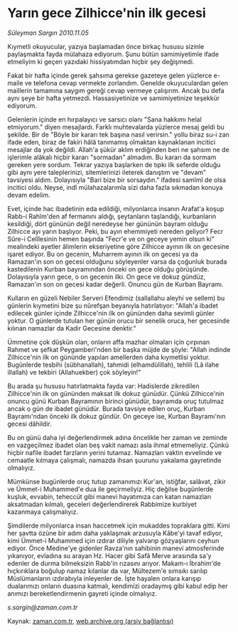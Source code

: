 # Yarın gece Zilhicce'nin ilk gecesi

*Süleyman Sargın 2010.11.05*

<td class="columnist-detail">
<p>Kıymetli okuyucular, yazıya başlamadan önce birkaç hususu sizinle paylaşmakta fayda mülahaza ediyorum. Şunu bütün samimiyetimle ifade etmeliyim ki geçen yazıdaki hissiyatımdan hiçbir şey değişmedi.</p>
<p>
<div id="haberMetinDiv">
<p>Fakat bir hafta içinde gerek şahsıma gerekse gazeteye gelen yüzlerce e-maile ve telefona cevap vermekte zorlandım. Genelde okuyuculardan gelen maillerin tamamına saygım gereği cevap vermeye çalışırım. Ancak bu defa aynı şeye bir hafta yetmezdi. Hassasiyetinize ve samimiyetinize teşekkür ediyorum.
<p>Gelenlerin içinde en hırpalayıcı ve sarsıcı olanı "Sana hakkımı helal etmiyorum." diyen mesajlardı. Farklı muhtevalarda yüzlerce mesaj geldi bu şekilde. Bir de "Böyle bir kararı tek başına nasıl verirsin." yollu biraz su-i zan ifade eden, biraz de fakiri hâlâ tanımamış olmaktan kaynaklanan incitici mesajlar da yok değildi. Allah'a şükür aklım erdiğinden beri ne şahsım ne de işlerimle alâkalı hiçbir kararı "sormadan" almadım. Bu kararı da sormam gereken yere sordum. Tekrar yazıya başlarken de tıpkı ilk seferde olduğu gibi aynı yere taleplerinizi, sitemlerinizi ileterek danıştım ve "devam" tavsiyesi aldım. Dolayısıyla "Bari bize bir sorsaydın." ifadesi samîmî de olsa incitici oldu. Neyse, indî mülahazalarımla sizi daha fazla sıkmadan konuya devam edelim.
<p>Evet, içinde hac ibadetinin eda edildiği, milyonlarca insanın Arafat'a koşup Rabb-i Rahîm'den af fermanını aldığı, şeytanların taşlandığı, kurbanların kesildiği, dört gününün değil neredeyse her gününün bayram olduğu Zilhicce ayı yarın başlıyor. Peki, bu ayın ehemmiyeti nereden geliyor? Fecr Sûre-i Celîlesinin hemen başında "Fecr'e ve on geceye yemin olsun ki" mealindeki ayetler âlimlerin ekseriyetine göre Zilhicce ayının ilk on gecesine işaret ediyor. Bu on gecenin, Muharrem ayının ilk on gecesi ya da Ramazan'ın son on gecesi olduğunu söyleyenler varsa da çoğunluk burada kastedilenin Kurban bayramından önceki on gece olduğu görüşünde. Dolayısıyla yarın gece, o on gecenin ilki. On gece ve dokuz gündüz, Ramazan'ın son on gecesi kadar değerli. Onuncu gün de Kurban Bayramı.
<p>Kulların en güzeli Nebiler Serveri Efendimiz (sallallahu aleyhi ve sellem) bu günlerin kıymetini bize şu nûrefşan beyanıyla hatırlatıyor: "Allah'a ibadet edilecek günler içinde Zilhicce'nin ilk on gününden daha sevimli günler yoktur. O günlerde tutulan her günün orucu bir senelik oruca, her gecesinde kılınan namazlar da Kadir Gecesine denktir."
<p>Ümmetine çok düşkün olan, onların affa mazhar olmaları için çırpınan Rahmet ve şefkat Peygamberi'nden bir başka müjde de şöyle: "Allah indinde Zilhicce'nin ilk on gününde yapılan amellerden daha kıymetlisi yoktur. Bugünlerde tesbihi (sübhanallah), tahmidi (elhamdülillah), tehlili (Lâ ilahe illallah) ve tekbiri (Allahuekber) çok söyleyin!"
<p>Bu arada şu hususu hatırlatmakta fayda var: Hadislerde zikredilen Zilhicce'nin ilk on gününden maksat ilk dokuz günüdür. Çünkü Zilhicce'nin onuncu günü Kurban Bayramının birinci günüdür, bayramda oruç tutulmaz ancak o gün de ibadet günüdür. Burada tavsiye edilen oruç, Kurban Bayramı'ndan önceki ilk dokuz gündür. On geceye ise, Kurban Bayramı'nın gecesi dâhildir.
<p>Bu on günü daha iyi değerlendirmek adına öncelikle her zaman ve zeminde en vazgeçilmez ibadet olan beş vakit namazı asla ihmal etmemeliyiz. Çünkü hiçbir nafile ibadet farzların yerini tutamaz. Namazları vaktin evvelinde ve cemaatle kılmaya çalışmalı, namazda ihsan şuurunu yakalama gayretinde olmalıyız.
<p>Mümkünse bugünlerde oruç tutup zamanımızı Kur'an, istiğfar, salâvat, zikir ve Ümmet-i Muhammed'e dua ile geçirmeliyiz. Hiç değilse bugünlerde kuşluk, evvabin, teheccüt gibi manevi hayatımıza can katan namazları aksatmadan kılmalı, geceleri değerlendirerek Rabbimize kurbiyet kazanmaya çalışmalıyız.
<p>Şimdilerde milyonlarca insan haccetmek için mukaddes topraklara gitti. Kimi her şavtta özüne bir adım daha yaklaşmak arzusuyla Kâbe'yi tavaf ediyor, kimi Ümmet-i Muhammed için ızdırar diliyle yalvarıp gözyaşlarını ceyhun ediyor. Önce Medine'ye gidenler Ravza'nın sahibinin manevi atmosferinde yıkanıyor, evladına su arayan Hz. Hacer gibi Safâ Merve arasında sa'y edenler de durma bilmeksizin Rabb'in rızasını arıyor. Makam-ı İbrahim'de hıçkırıklara boğulup namaz kılanlar da var, Mültezem'e sımsıkı sarılıp Müslümanların ızdırabıyla inleyenler de. İşte hayalen onlara karışıp dualarımızı onların duasına katmalı, kendimizi oradaymış gibi kabul edip her anımızı bereketlendirmenin gayreti içinde olmalıyız.
<p><i>s.sargin@zaman.com.tr</i></p></p></p></p></p></p></p></p></p></p></div>
</p>
<a href="http://web.archive.org/web/20110113115137/mailto:s.sargin@zaman.com.tr">
</a></td>

Kaynak: [zaman.com.tr](http://zaman.com.tr/yazar.do?yazino=1048815), [web.archive.org (arşiv bağlantısı)](http://web.archive.org/web/20110113115137/http://www.zaman.com.tr:80/yazar.do?yazino=1048815)
